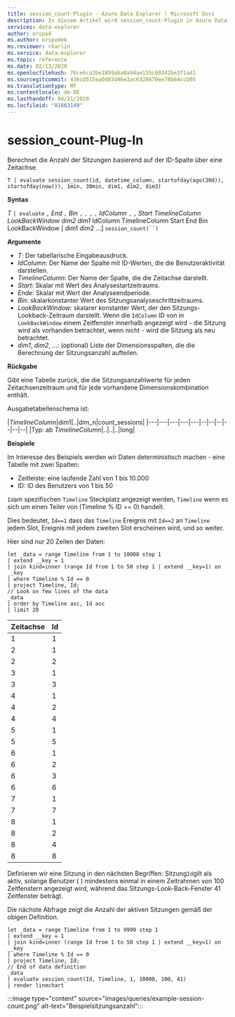 ```yaml
---
title: session_count-Plugin - Azure Data Explorer | Microsoft Docs
description: In diesem Artikel wird session_count-Plugin in Azure Data Explorer beschrieben.
services: data-explorer
author: orspod
ms.author: orspodek
ms.reviewer: rkarlin
ms.service: data-explorer
ms.topic: reference
ms.date: 02/13/2020
ms.openlocfilehash: 76ce6ca3be1859aba0a94ae155c60342be3f1ad1
ms.sourcegitcommit: 436cd515ea0d83d46e3ac6328670ee78b64ccb05
ms.translationtype: MT
ms.contentlocale: de-DE
ms.lasthandoff: 04/21/2020
ms.locfileid: "81663149"
---
```

# <a name="session_count-plugin"></a>session_count-Plug-In

Berechnet die Anzahl der Sitzungen basierend auf der ID-Spalte über eine Zeitachse.

```kusto
T | evaluate session_count(id, datetime_column, startofday(ago(30d)), startofday(now()), 1min, 30min, dim1, dim2, dim3)
```

**Syntax**

*T* `| evaluate` `,` *End* `,` *Bin* `,` `,` `,` `,` *IdColumn* `,` `,` *Start* *TimelineColumn* *LookBackWindow* *dim2* *dim1* IdColumn TimelineColumn Start End Bin LookBackWindow [ dim1 dim2 ...] `session_count(``)`

**Argumente**

* *T*: Der tabellarische Eingabeausdruck.
* *IdColumn*: Der Name der Spalte mit ID-Werten, die die Benutzeraktivität darstellen. 
* *TimelineColumn*: Der Name der Spalte, die die Zeitachse darstellt.
* *Start*: Skalar mit Wert des Analysestartzeitraums.
* *Ende*: Skalar mit Wert der Analyseendperiode.
* *Bin*: skalarkonstanter Wert des Sitzungsanalyseschrittzeitraums.
* *LookBackWindow*: skalarer konstanter Wert, der den Sitzungs-Lookback-Zeitraum darstellt. Wenn die `IdColumn` ID von in `LookBackWindow` einem Zeitfenster innerhalb angezeigt wird - die Sitzung wird als vorhanden betrachtet, wenn nicht - wird die Sitzung als neu betrachtet.
* *dim1*, *dim2*, ...: (optional) Liste der Dimensionsspalten, die die Berechnung der Sitzungsanzahl aufteilen.

**Rückgabe**

Gibt eine Tabelle zurück, die die Sitzungsanzahlwerte für jeden Zeitachsenzeitraum und für jede vorhandene Dimensionskombination enthält.

Ausgabetabellenschema ist:

|*TimelineColumn*|dim1|..|dim_n|count_sessions|
|---|---|---|---|---|--|--|--|--|--|--|
|Typ: ab *TimelineColumn*|..|..|..|long|


**Beispiele**


Im Interesse des Beispiels werden wir Daten deterministisch machen - eine Tabelle mit zwei Spalten:
- Zeitleiste: eine laufende Zahl von 1 bis 10.000
- ID: ID des Benutzers von 1 bis 50

`Id`am spezifischen `Timeline` Steckplatz angezeigt werden, `Timeline` wenn es sich um einen Teiler von (Timeline % ID == 0) handelt.

Dies bedeutet, `Id==1` dass das `Timeline` Ereignis mit `Id==2` an `Timeline` jedem Slot, Ereignis mit jedem zweiten Slot erscheinen wird, und so weiter.

Hier sind nur 20 Zeilen der Daten:

```kusto
let _data = range Timeline from 1 to 10000 step 1
| extend __key = 1
| join kind=inner (range Id from 1 to 50 step 1 | extend __key=1) on __key
| where Timeline % Id == 0
| project Timeline, Id;
// Look on few lines of the data
_data
| order by Timeline asc, Id asc
| limit 20
```

|Zeitachse|Id|
|---|---|
|1|1|
|2|1|
|2|2|
|3|1|
|3|3|
|4|1|
|4|2|
|4|4|
|5|1|
|5|5|
|6|1|
|6|2|
|6|3|
|6|6|
|7|1|
|7|7|
|8|1|
|8|2|
|8|4|
|8|8|

Definieren wir eine Sitzung in den nächsten Begriffen: Sitzung`Id`gilt als aktiv, solange Benutzer ( ) mindestens einmal in einem Zeitrahmen von 100 Zeitfenstern angezeigt wird, während das Sitzungs-Look-Back-Fenster 41 Zeitfenster beträgt.

Die nächste Abfrage zeigt die Anzahl der aktiven Sitzungen gemäß der obigen Definition.

```kusto
let _data = range Timeline from 1 to 9999 step 1
| extend __key = 1
| join kind=inner (range Id from 1 to 50 step 1 | extend __key=1) on __key
| where Timeline % Id == 0
| project Timeline, Id;
// End of data definition
_data
| evaluate session_count(Id, Timeline, 1, 10000, 100, 41)
| render linechart 
```

:::image type="content" source="images/queries/example-session-count.png" alt-text="Beispielsitzungsanzahl":::
